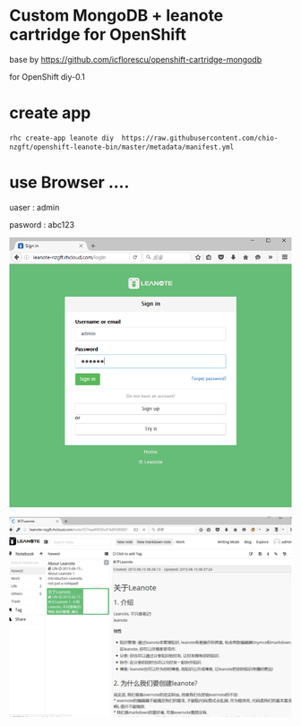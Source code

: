 # Custom MongoDB +  leanote cartridge for OpenShift 

base by  https://github.com/icflorescu/openshift-cartridge-mongodb

for OpenShift diy-0.1

# create app

    rhc create-app leanote diy  https://raw.githubusercontent.com/chio-nzgft/openshift-leanote-bin/master/metadata/manifest.yml
    
# use Browser ....
uaser : admin

pasword : abc123

![alt tag](https://github.com/chio-nzgft/openshift-leanote-bin/raw/master/pic/pic1.png)

![alt tag](https://github.com/chio-nzgft/openshift-leanote-bin/raw/master/pic/pic2.png)
